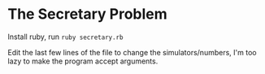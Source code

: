 # The Secretary Problem

Install ruby, run `ruby secretary.rb`

Edit the last few lines of the file to change the simulators/numbers, I'm too lazy to make the program accept arguments.
